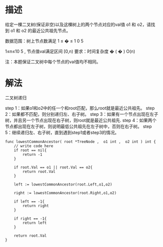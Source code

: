 # 描述
给定一棵二叉树(保证非空)以及这棵树上的两个节点对应的val值 o1 和 o2，请找到 o1 和 o2 的最近公共祖先节点。

数据范围：树上节点数满足 
1
≤
�
≤
1
0
5
 
1≤n≤10 
5
   , 节点值val满足区间 [0,n)
要求：时间复杂度 
�
(
�
)
O(n)

注：本题保证二叉树中每个节点的val值均不相同。

# 解法

二叉树递归


step 1：如果o1和o2中的任一个和root匹配，那么root就是最近公共祖先。
step 2：如果都不匹配，则分别递归左、右子树。
step 3：如果有一个节点出现在左子树，并且另一个节点出现在右子树，则root就是最近公共祖先.
step 4：如果两个节点都出现在左子树，则说明最低公共祖先在左子树中，否则在右子树。
step 5：继续递归左、右子树，直到遇到step1或者step3的情况。


```
func lowestCommonAncestor( root *TreeNode ,  o1 int ,  o2 int ) int {
    // write code here
    if root == nil{
        return -1
    }

    if root.Val == o1 || root.Val == o2{
        return root.Val
    }

    left := lowestCommonAncestor(root.Left,o1,o2)

    right := lowestCommonAncestor(root.Right,o1,o2)

    if left == -1{
        return right
    }

    if right == -1{
        return left
    }

    return root.Val
}
```